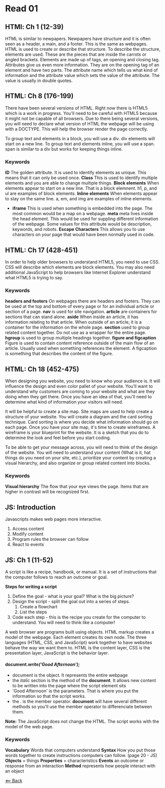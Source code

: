 # Read 01

## HTMl: Ch 1 (12-39)
HTML is similar to newpapers. Newpapers have structure and it is often seen as a header, a main, and a footer. This is the same as webpages. HTML is used to create or describe that structure. To describe the structure, elements are used. These are the pieces that are inside the carrots or angled brackets. Elements are made up of tags, an opening and closing tag. Attributes give us even more information. They are on the opening tag of an element and have two parts. The attribute name which tells us what kind of information and the attribute value which sets the value of the attribute. The value is usually in double quotes.

## HTML: Ch 8 (176-199)
There have been several versions of HTML. Right now there is HTML5 which is a work in progress. You'll need to be careful with HTML5 because it might not be capable of all browsers. Due to there being several versions, you will need to declare what version of HTML the webpage will be using with a DOCTYPE. This will help the browser render the page correctly.

To group text and elements in a block, you will use a div. div elements will start on a new line. To group text and elements inline, you will use a span. span is similar to a div but works for keeping things inline.

### Keywords
**ID** The golden attribute. It is used to identify elements as unique. This means that it can only be used once.
**Class** This is used to identify multiple elements and you are able to change multiple things. 
**Block elements** When elements appear to start on a new line. That is a block elemnent. h1, p, and ul are examples of block elements.
**Inline elements** When elements appear to stay on the same line. a, em, and img are examples of inline elements.
- **iframe** This is used when something is embedded into the page. The most common would be a map on a webpage.
**meta** meta lives inside the head element. This would be used for suppling different information of the webpage. Some values for this attribute would be description, keywords, and robots.
**Escape Characters** This allows you to use characters on your page that would have been normally used in code.

## HTML: Ch 17 (428-451)
In order to help older browsers to understand HTML5, you need to use CSS. CSS will describe which elements are block elements. You may also need additional JavaScript to help browsers like Internet Explorer understand what HTML5 is trying to say.

### Keywords
**headers and footers** On webpages there are headers and footers. They can be used at the top and bottom of every page or for an individual article or section of a page.
**nav** is used for site navigation.
**article** are containers for sections that can stand alone. 
**aside** When inside an article, it has information relating to that article. When outside of an article, it is a container for the information on the whole page.
**section** used to group related content together. Do not use as a wrapper for the entire page.
**hgroup** is used to group multiple headings together.
**figure and figcaption** Figure is used to contain content reference outside of the main flow of an article. Usually used when something references the element. A figcaption is something that describes the content of the figure.

## HTML: Ch 18 (452-475)
When designing you website, you need to know who your audience is. It will influence the design and even color pallet of your website. You'll want to understand why customers are coming to your website and what are they doing when they get there. Once you have an idea of that, you'll need to determine what kind of information your visitors will need. 

It will be helpful to create a site map. Site maps are used to help create a structure of your website. You will create a diagram and the card sorting technique. Card sorting is where you decide what information should go on each page. Once you have your site map, it's time to create wireframes. A wireframe is your blueprint for the website. It is a sketch that you do to determine the look and feel before you start coding.

To be able to get your message across, you will need to think of the design of the website. You will need to understand your content (What is it, hat things do you need on your site, etc.), prioritize your content by creating a visual hierarchy, and also organize or group related content into blocks.

### Keywords
**Visual hierarchy** The flow that your eye views the page. Items that are higher in contrast will be recognized first.

## JS: Introduction
Javascripts makes web pages more interactive.
1. Access content
1. Modify content
1. Program rules the browser can follow
1. React to events

## JS: Ch 1 (11-52)
A script is like a recipe, handbook, or manual. It is a set of instructions that the computer follows to reach an outcome or goal.

**Steps for writing a script**
1. Define the goal - what is your goal? What is the big picture?
1. Design the script - split the goal out into a series of steps.
    1. Create a flowchart
    1. List the steps
1. Code each step - this is the recipe you create for the computer to understand. You will need to think like a computer!

A web browser are programs built using objects. HTML markup creates a model of the webpage. Each element creates its own node. The three languages (HTML, CSS, and JavaScript) work together to have websites behave the way we want them to. HTML is the content layer, CSS is the presentation layer, JavaScript is the behavior layer.

#### **document**.*write(**'Good Afternoon'**);*
- document is the object. It represents the entire webpage
- the *italic* section is the method of the **document**. It allows new content to be written into the page where the script element sits
- 'Good Afternoon' is the parameters. That is where you put the information so that the script works.
- the . is the member operator. **document** will have several different methods so you'll use the member operator to differenciate between them.

**Note:** The JavaScript does not change the HTML. The script works with the model of the web page.

### Keywords
**Vocabulary** Words that computers understand
**Syntax** How you put those words together to create instructions computers can follow. (page 20 - JS)
**Objects** = things
**Properties** = characteristics
**Events** an outcome or response from an interaction
**Method**  represents how people interact with an object

[<== Back](README.md)